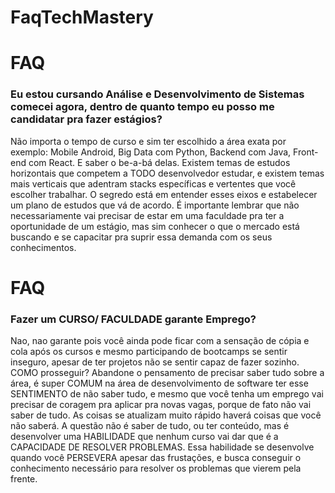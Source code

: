 # FaqTechMastery

# FAQ
### Eu estou cursando Análise e Desenvolvimento de Sistemas comecei agora, dentro de quanto tempo eu posso me candidatar pra fazer estágios?
Não importa o tempo de curso e sim ter escolhido a área exata por exemplo: Mobile Android, Big Data com Python, Backend com Java, Front-end com React.
E saber o be-a-bá delas.
Existem temas de estudos horizontais que competem a TODO desenvolvedor estudar, e existem temas mais verticais que adentram stacks específicas e vertentes que você escolher trabalhar. O segredo está em entender esses eixos e estabelecer um plano de estudos que vá de acordo.
É importante lembrar que não necessariamente vai precisar de estar em uma faculdade pra ter a oportunidade de um estágio, mas sim conhecer o que o mercado está buscando e se capacitar pra suprir essa demanda com os seus conhecimentos.
# FAQ
### Fazer um CURSO/ FACULDADE garante Emprego?
Nao, nao garante pois você ainda pode ficar com a sensação de cópia e cola após os cursos e mesmo participando de bootcamps se sentir inseguro, apesar de ter projetos não se sentir capaz de fazer sozinho. COMO prosseguir?
Abandone o pensamento de precisar saber tudo sobre a área, é super COMUM na área de desenvolvimento de software ter esse SENTIMENTO de não saber tudo, e mesmo que você tenha um emprego vai precisar de coragem pra aplicar pra novas vagas, porque de fato não vai saber de tudo. As coisas se atualizam muito rápido haverá coisas que você não saberá.
A questão não é saber de tudo, ou ter conteúdo, mas é desenvolver uma HABILIDADE que nenhum curso vai dar que é a CAPACIDADE DE RESOLVER PROBLEMAS. Essa habilidade se desenvolve quando você PERSEVERA apesar das frustações, e busca conseguir o conhecimento necessário para resolver os problemas que vierem pela frente.
